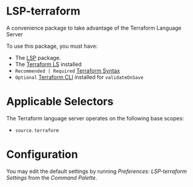 # LSP-terraform

A convenience package to take advantage of the Terraform Language Server

To use this package, you must have:

- The [LSP](https://packagecontrol.io/packages/LSP) package.
- The [Terraform LS](https://github.com/hashicorp/terraform-ls) installed
- `Recommended | Required` [Terraform Syntax](https://packagecontrol.io/packages/Terraform)
- `Optional` [Terraform CLI](https://github.com/hashicorp/terraform) installed for `validateOnSave`

# Applicable Selectors

The Terraform language server operates on the following base scopes:

- `source.terraform`

# Configuration

You may edit the default settings by running _Preferences: LSP-terraform Settings_ from the _Command Palette_.
